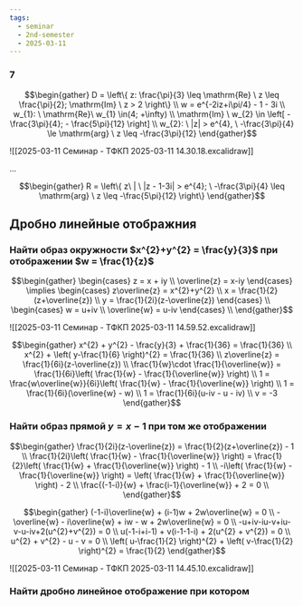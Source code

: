 ```yaml
---
tags:
  - seminar
  - 2nd-semester
  - 2025-03-11
---
```


### 7

$$\begin{gather}
D = \left\{ z: \frac{\pi}{3} \leq \mathrm{Re} \ z \leq \frac{\pi}{2}; \mathrm{Im} \ z > 2 \right\} \\
w = e^{-2iz+i\pi/4} - 1 - 3i \\
w_{1}: \ \mathrm{Re}\ w_{1} \in(4; +\infty) \\
\mathrm{Im} \ w_{2} \in \left[ -\frac{3\pi}{4}; - \frac{5\pi}{12} \right] \\
w_{2}: \ |z| > e^{4}, \ -\frac{3\pi}{4} \le \mathrm{arg} \ z \leq -\frac{3\pi}{12}
\end{gather}$$

![[2025-03-11 Семинар - ТФКП 2025-03-11 14.30.18.excalidraw]]

...

$$\begin{gather}
R = \left\{  z\ | \ |z - 1-3i| > e^{4}; \ -\frac{3\pi}{4} \leq \mathrm{arg} \ z \leq -\frac{5\pi}{12}  \right\}
\end{gather}$$

## Дробно линейные отображния

### Найти образ окружности $x^{2}+y^{2} = \frac{y}{3}$ при отображении $w = \frac{1}{z}$

$$\begin{gather}
\begin{cases}
z = x + iy \\
\overline{z} = x-iy
\end{cases} \implies \begin{cases}
z\overline{z} = x^{2}+y^{2} \\
x = \frac{1}{2}(z+\overline{z}) \\
y = \frac{1}{2i}(z-\overline{z})
\end{cases} \\
\begin{cases}
w = u+iv \\
\overline{w} = u-iv
\end{cases} \\
\end{gather}$$

![[2025-03-11 Семинар - ТФКП 2025-03-11 14.59.52.excalidraw]]

$$\begin{gather}
x^{2} + y^{2} - \frac{y}{3} + \frac{1}{36} = \frac{1}{36} \\
x^{2} + \left( y-\frac{1}{6} \right)^{2} = \frac{1}{36} \\
z\overline{z} = \frac{1}{6i}(z-\overline{z}) \\
\frac{1}{w}\cdot \frac{1}{\overline{w}} = \frac{1}{6i}\left( \frac{1}{w} - \frac{1}{\overline{w}} \right) \\
1 = \frac{w\overline{w}}{6i}\left( \frac{1}{w} - \frac{1}{\overline{w}} \right) \\
1 = \frac{1}{6i}(\overline{w} - w) \\
1 = \frac{1}{6i}(u-iv - u - iv) \\
v = -3
\end{gather}$$

### Найти образ прямой $y=x-1$ при том же отображении

$$\begin{gather}
\frac{1}{2i}(z-\overline{z}) = \frac{1}{2}(z+\overline{z}) - 1 \\
\frac{1}{2i}\left( \frac{1}{w} - \frac{1}{\overline{w}} \right) = \frac{1}{2}\left( \frac{1}{w} + \frac{1}{\overline{w}} \right) - 1 \\
-i\left( \frac{1}{w} - \frac{1}{\overline{w}} \right) = \left( \frac{1}{w} + \frac{1}{\overline{w}} \right) - 2 \\
\frac{(-1-i)}{w} + \frac{i-1}{\overline{w}}  + 2 = 0 \\
\end{gather}$$

$$\begin{gather}
(-1-i)\overline{w} + (i-1)w + 2w\overline{w} = 0 \\
-\overline{w} - i\overline{w} + iw - w + 2w\overline{w} = 0 \\
-u+iv-iu-v+iu-v-u-iv+2(u^{2}+v^{2}) = 0 \\
u(-1-i+i-1) + v(i-1-1-i) + 2(u^{2} + v^{2}) = 0 \\
u^{2} + v^{2} - u - v = 0 \\
\left( u-\frac{1}{2} \right)^{2} + \left( v-\frac{1}{2} \right)^{2} = \frac{1}{2}
\end{gather}$$

![[2025-03-11 Семинар - ТФКП 2025-03-11 14.45.10.excalidraw]]

### Найти дробно линейное отображение при котором 